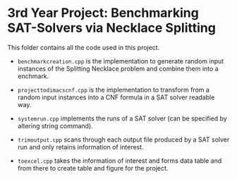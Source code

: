 # 3rd Year Project: Benchmarking SAT-Solvers via Necklace Splitting

This folder contains all the code used in this project.

- ```benchmarkcreation.cpp``` is the implementation to generate random input instances of the Splitting Necklace problem and combine them into a enchmark.

- ```projecttodimacscnf.cpp``` is the implementation to transform from a random input instances into a CNF formula in a SAT solver readable way.

- ```systemrun.cpp``` implements the runs of a SAT solver (can be specified by altering string command).

- ```trimoutput.cpp``` scans through each output file produced by a SAT solver run and only retains information of interest.

- ```toexcel.cpp``` takes the information of interest and forms data table and from there to create table and figure for the project. 
